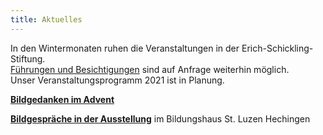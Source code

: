 ```yaml
---
title: Aktuelles
---
```


In den Wintermonaten ruhen die Veranstaltungen in der Erich-Schickling-Stiftung.   
[Führungen und Besichtigungen](/fuehrungen/) sind auf Anfrage weiterhin möglich.  
Unser Veranstaltungsprogramm 2021 ist in Planung.
   


[**Bildgedanken im Advent**](/bildgedanken/20201129adventdavid/)

[**Bildgespräche in der Ausstellung**](/https://www.youtube.com/watch?v=3nhrK_LALV0&list=PLtBXVmJbclJjH78xhvOrsd8FzMtt0k70R&index=1&t=20s/) im Bildungshaus St. Luzen Hechingen

